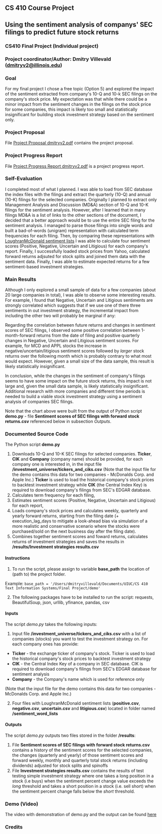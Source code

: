 ## CS 410 Course Project

## Using the sentiment analysis of companys' SEC filings to predict future stock returns
### CS410 Final Project (Individual project)
### Project coordinator/Author: Dmitry Villevald (dmitryv2@illinois.edu)

### Goal
For my final project I chose a free topic (Option 5) and explored the impact of the sentiment extracted from company's 10-Q and 10-k SEC filings on the company's stock price. My expectation was that while there could be a minor impact from the sentiment changes in the filings on the stock price for some companies, this impact is likely too small and statistically insignificant for building stock investment strategy based on the sentiment only. 

### Project Proposal
File [Project Proposal dmitryv2.pdf](https://github.com/dvillevald/CourseProject/blob/main/Project%20Proposal%20dmitryv2.pdf) contains the project proposal.

### Project Progress Report
File [Project Progress Report dmitryv2.pdf](https://github.com/dvillevald/CourseProject/blob/main/Project%20Progress%20Report%20dmitryv2.pdf) is a project progress report.

### Self-Evaluation
I completed most of what I planned. I was able to load from SEC database the index files with the filings and extract the quarterly (10-Q) and annual (10-K) filings for the selected companies. Originally I planned to extract only Management Analysis and Discussion (MD&A) section of 10-Q and 10-K filings for the sentiment analysis. However, after I learned that in many filings MD&A is a list of links to the other sections of the document, I decided that a better approach would be to use the entire SEC filing for the sentiment analysis. I managed to parse those filings into single words and built a bad-of-words (unigram) representation with calculated term frequencies for each filing. Then, by comparing these representations with [LoughranMcDonald sentiment lists](https://sraf.nd.edu/textual-analysis/resources/#LM%20Sentiment%20Word%20Lists) I was able to calculate four sentiment scores (Positive, Negative, Uncertain and Litigious) for each company's report. Finally, I successfully loaded stock prices from Yahoo, calculated forward returns adjsuted for stock splits and joined them data with the sentiment data. Finally, I was able to estimate expected returns for a few sentiment-based investment strategies. 

### Main Results
Although I only explored a small sample of data for a few companies (about 20 large companies in total), I was able to observe some interesting results. For example, I found that Negative, Uncertain and Litigious sentiments are strongly correlated which suggests that if we use one of there three sentiments in out investment strategy, the incremental impact from including the other two will probably be marginal if any:

Regarding the correlation between future returns and changes in sentiment scores of SEC filings, I observed some positive correlation between 1-month-forward returns from the date of filing and positive quarterly changes in Negative, Uncertain and Litigious sentiment scores. For example, for MCD and APPL stocks the increase in negative/uncertain/litigious sentiment scores followed by *larger* stock returns over the following month which is probably contrary to what most would expect. However, given a small size of the data sample, this result is likely statistically insignificant. 
     
In conclusion, while the changes in the sentiment of company's filings seems to have some impact on the future stock returns, this impact is not large and, given the small data sample, is likely statistically insignificant. Additional research with more companies and different time periods is needed to build a viable stock investment strategy using a sentiment analysis of companies SEC filings.

Note that the chart above were built from the output of Python script **demo.py** - file **Sentiment scores of SEC filings with forward stock returns.csv** referenced below in subsection *Outputs*.

### Documented Source Code
The Python script **demo.py** 
1) Downloads 10-Q and 10-K SEC filings for selected companies. **Ticker**, **CIK** and **Company** (company name) should be provided, for each company one is interested in, in the input file **/investment_universe/tickers_and_ciks.csv** (Note that the input file for the demo contains this data for two companies - McDonalds Corp. and Apple Inc.) **Ticker** is used to load the historical company's stock prices to backtest investment strategy while **CIK** (the Central Index Key) is required to download company's filings from SEC's EDGAR database.  
2) Calculates term frequency for each filing,
3) Estimates sentiment scores (Positive, Negative, Uncertain and Litigious) for each report,
4) Loads company's stock prices and calculates weekly, quarterly and yearly 
   forward returns, starting from the filing date (+ execution_lag_days to mitigate a look-ahead bias via simulation of a more realistic and conservative scenario where the stocks were purchased/sold on the next business day after the filing date).
5) Combines together sentiment scores and foward returns, calculates returns of investment strategies and saves the results in **/results/Investment strategies results.csv**

#### Instructions
1) To run the script, please assign to variable **base_path** the location of (path to) the project folder.

Example: `base_path = '/Users/dmitryvillevald/Documents/UIUC/CS 410 Text Information Systems/Final Project/demo'`

2) The following packages have to be installed to run the script: requests, BeautifulSoup, json, urllib, yfinance, pandas, csv

#### Inputs
The script *demo.py* takes the following inputs:
1) Input file **/investment_universe/tickers_and_ciks.csv** with a list of companies (stocks) you want to test the investment strategy on. For each company ones has provide:
- **Ticker** - the exchange ticker of company's stock. Ticker is used to load the historical company's stock prices to backtest investment strategy
- **CIK** - the Central Index Key of a company in SEC database. CIK is required to download company's filings from SEC's EDGAR database for sentiment analysis
- **Company** - the Company's name which is used for reference only

(Note that the input file for the demo contains this data for two companies - McDonalds Corp. and Apple Inc.)

2) Four files with LoughranMcDonald sentiment lists (**positive.csv**, **negative.csv**, **uncertain.csv** and **litigious.csv**) located in folder named **/sentiment_word_lists** 

#### Outputs
The script *demo.py* outputs two files stored in the folder **/results**:
1) File **Sentiment scores of SEC filings with forward stock returns.csv** contains a history of the sentiment scores for the selected companies, the changes (quarterly and yearly) of those sentiment scores and forward weekly, monthly and quarterly total stock returns (including dividends) adjusted for stock splits and spinoffs
2) File **Investment strategies results.csv** contains the results of test testing simple investment strategy where one takes a long position in a stock (i.e buys) when the sentiment percent change value exceeds the *long* threshold and takes a short position in a stock (i.e. sell short) when the sentiment percent change falls below the *short* threshold.  

### Demo (Video)
The video with demonstration of demo.py and the output can be found [here](www.youtube.com)

### Credits
